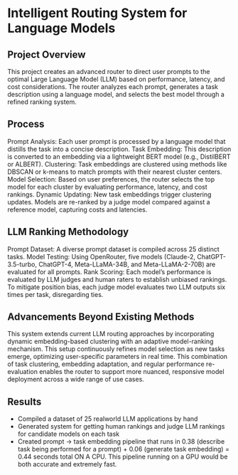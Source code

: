 # Intelligent Routing System for Language Models

## Project Overview

This project creates an advanced router to direct user prompts to the optimal Large Language Model (LLM) based on performance, latency, and cost considerations. The router analyzes each prompt, generates a task description using a language model, and selects the best model through a refined ranking system.

## Process

Prompt Analysis: Each user prompt is processed by a language model that distills the task into a concise description.
Task Embedding: This description is converted to an embedding via a lightweight BERT model (e.g., DistilBERT or ALBERT).
Clustering: Task embeddings are clustered using methods like DBSCAN or k-means to match prompts with their nearest cluster centers.
Model Selection: Based on user preferences, the router selects the top model for each cluster by evaluating performance, latency, and cost rankings.
Dynamic Updating: New task embeddings trigger clustering updates. Models are re-ranked by a judge model compared against a reference model, capturing costs and latencies.

## LLM Ranking Methodology

Prompt Dataset: A diverse prompt dataset is compiled across 25 distinct tasks.
Model Testing: Using OpenRouter, five models (Claude-2, ChatGPT-3.5-turbo, ChatGPT-4, Meta-LLaMA-34B, and Meta-LLaMA-2-70B) are evaluated for all prompts.
Rank Scoring: Each model’s performance is evaluated by LLM judges and human raters to establish unbiased rankings. To mitigate position bias, each judge model evaluates two LLM outputs six times per task, disregarding ties.

## Advancements Beyond Existing Methods

This system extends current LLM routing approaches by incorporating dynamic embedding-based clustering with an adaptive model-ranking mechanism. This setup continuously refines model selection as new tasks emerge, optimizing user-specific parameters in real time. This combination of task clustering, embedding adaptation, and regular performance re-evaluation enables the router to support more nuanced, responsive model deployment across a wide range of use cases.

## Results

- Compiled a dataset of 25 realworld LLM applications by hand
- Generated system for getting human rankings and judge LLM rankings for candidate models on each task
- Created prompt -> task embedding pipeline that runs in 0.38 (describe task being performed for a prompt) + 0.06 (generate task embedding) = 0.44 seconds total ON A CPU. This pipeline running on a GPU would be both accurate and extremely fast.